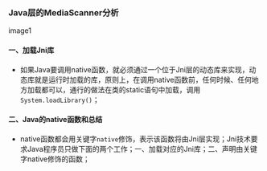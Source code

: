 ### Java层的MediaScanner分析

image1

#### 一、加载Jni库
+ 如果Java要调用native函数，就必须通过一个位于Jni层的动态库来实现，动态库就是运行时加载的库，原则上，在调用native函数前，任何时候、任何地方加载都可以，通行的做法在类的static语句中加载，调用`System.loadLibrary()`；
#### 二、Java的native函数和总结
+ native函数都会用关键字`native`修饰，表示该函数将由Jni层实现；Jni技术要求Java程序员只做下面的两个工作；一、加载对应的Jni库；二、声明由关键字native修饰的函数；
